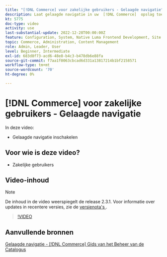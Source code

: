 ```yaml
---
title: "[!DNL Commerce] voor zakelijke gebruikers - Gelaagde navigatie"
description: Laat gelaagde navigatie in uw  [!DNL Commerce]  opslag toe zodat de klanten producten gemakkelijk en snel kunnen vinden.
kt: 5775
doc-type: video
activity: use
last-substantial-update: 2022-12-28T00:00:00Z
feature: Configuration, System, Native Luma Frontend Development, Site Navigation
topic: Commerce, Administration, Content Management
role: Admin, Leader, User
level: Beginner, Intermediate
exl-id: 683d8f73-acd6-48e8-b4c3-b478db6e88fa
source-git-commit: f7aa1f0063cbcad6d331a13817214b1bf2158571
workflow-type: tm+mt
source-wordcount: '70'
ht-degree: 0%

---
```


# [!DNL Commerce] voor zakelijke gebruikers - Gelaagde navigatie

In deze video:

- Gelaagde navigatie inschakelen

## Voor wie is deze video?

- Zakelijke gebruikers

## Video-inhoud

>[!NOTE]
>
>De inhoud in de video weerspiegelt de release 2.3.1. Voor informatie over updates in recentere versies, zie de [ versienota&#39;s ](https://experienceleague.adobe.com/docs/commerce-operations/release/notes/overview.html).

>[!VIDEO](https://video.tv.adobe.com/v/36186?quality=12&learn=on)

## Aanvullende bronnen

[ Gelaagde navigatie -  [!DNL Commerce]  Gids van het Beheer van de Catalogus ](https://experienceleague.adobe.com/docs/commerce-admin/catalog/catalog/navigation/navigation-layered.html)
